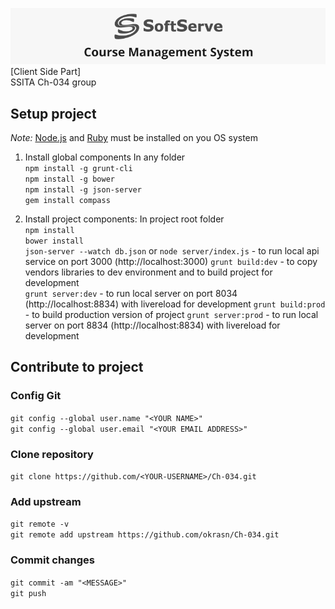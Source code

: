 ![SoftServe Course Management System](https://raw.githubusercontent.com/okrasn/Ch-034/tmp/github_header.png)
[Client Side Part]  
SSITA Ch-034 group

## Setup project
*Note:* [Node.js](https://nodejs.org/en/) and [Ruby](http://rubyinstaller.org/downloads/) must be installed on you OS system

1. Install global components
In any folder  
`npm install -g grunt-cli`  
`npm install -g bower`  
`npm install -g json-server`  
`gem install compass`  

2. Install project components:
In project root folder  
`npm install`  
`bower install`  
`json-server --watch db.json` or `node server/index.js` - to run local api service on port 3000 (http://localhost:3000)
`grunt build:dev` - to copy vendors libraries to dev environment and to build project for development  
`grunt server:dev` - to run local server on port 8034 (http://localhost:8834) with livereload for development
`grunt build:prod` - to build production version of project
`grunt server:prod` - to run local server on port 8834 (http://localhost:8834) with livereload for development

## Contribute to project

### Config Git
`git config --global user.name "<YOUR NAME>"`  
`git config --global user.email "<YOUR EMAIL ADDRESS>"`

### Clone repository
`git clone https://github.com/<YOUR-USERNAME>/Ch-034.git`

### Add upstream
`git remote -v`  
`git remote add upstream https://github.com/okrasn/Ch-034.git`


### Commit changes
`git commit -am "<MESSAGE>"`  
`git push`

